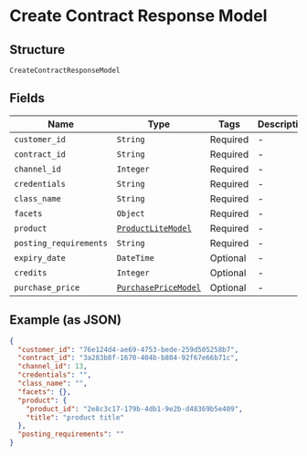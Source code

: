 
# Create Contract Response Model

## Structure

`CreateContractResponseModel`

## Fields

| Name | Type | Tags | Description |
|  --- | --- | --- | --- |
| `customer_id` | `String` | Required | - |
| `contract_id` | `String` | Required | - |
| `channel_id` | `Integer` | Required | - |
| `credentials` | `String` | Required | - |
| `class_name` | `String` | Required | - |
| `facets` | `Object` | Required | - |
| `product` | [`ProductLiteModel`](../../doc/models/product-lite-model.md) | Required | - |
| `posting_requirements` | `String` | Required | - |
| `expiry_date` | `DateTime` | Optional | - |
| `credits` | `Integer` | Optional | - |
| `purchase_price` | [`PurchasePriceModel`](../../doc/models/purchase-price-model.md) | Optional | - |

## Example (as JSON)

```json
{
  "customer_id": "76e124d4-ae69-4753-bede-259d505258b7",
  "contract_id": "3a283b8f-1670-404b-b804-92f67e66b71c",
  "channel_id": 13,
  "credentials": "",
  "class_name": "",
  "facets": {},
  "product": {
    "product_id": "2e8c3c17-179b-4db1-9e2b-d48369b5e409",
    "title": "product title"
  },
  "posting_requirements": ""
}
```

